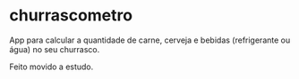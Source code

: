 # churrascometro
App para calcular a quantidade de carne, cerveja e bebidas (refrigerante ou água) no seu churrasco.

Feito movido a estudo.
